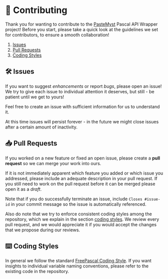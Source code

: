 # 🤝 Contributing 

Thank you for wanting to contribute to the [PasteMyst](https://paste.myst.rs/) Pascal API Wrapper project! Before you start, please take a quick look at the guidelines we set for contributors, to ensure a smooth collaboration!

1. [Issues](#issues)
2. [Pull Requests](#pull-requests)
3. [Coding Styles](#coding-styles)

## 🛠️ Issues

If you want to suggest _enhancements_ or report _bugs_, please open an issue! We try to give each issue to individual attention it deserves, but still - be patient until we get to yours!

Feel free to create an issue with sufficient information for us to understand it.

At this time issues will persist forever - in the future we might close issues after a certain amount of inactivity.

## 📥  Pull Requests

If you worked on a new feature or fixed an open issue, please create a **pull request** so we can merge your work into ours.

If it is not immediately apparent which feature you added or which issue you addressed, please include an adequate description in your pull request. If you still need to work on the pull request before it can be merged please open it as a _draft_.

Note that if you do successfully terminate an issue, include `Closes #issue-id` in your commit message so the issue is automatically referenced.

Also do note that we try to enforce consistent coding styles among the repository, which we explain in the section [coding styles](#coding-styles). We review every pull request, and we would appreciate it if you would accept the changes that we propose during our reviews.

## ⌨️ Coding Styles

In general we follow the standard [FreePascal Coding Style](https://wiki.freepascal.org/Coding_style). If you want insights to individual variable naming conventions, please refer to the existing code in the repository.
